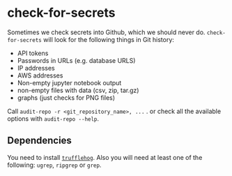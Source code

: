 # check-for-secrets

Sometimes we check secrets into Github, which we should never do. `check-for-secrets` will look for the following things in Git history:

- API tokens
- Passwords in URLs (e.g. database URLS)
- IP addresses
- AWS addresses
- Non-empty jupyter notebook output
- non-empty files with data (csv, zip, tar.gz)
- graphs (just checks for PNG files)


Call `audit-repo -r <git_repository_name>, ...` . or check all the available options with `audit-repo --help`.

## Dependencies

You need to install [`trufflehog`](https://github.com/trufflesecurity/trufflehog). Also you will need at least one of the following: `ugrep`, `ripgrep` or `grep`.
